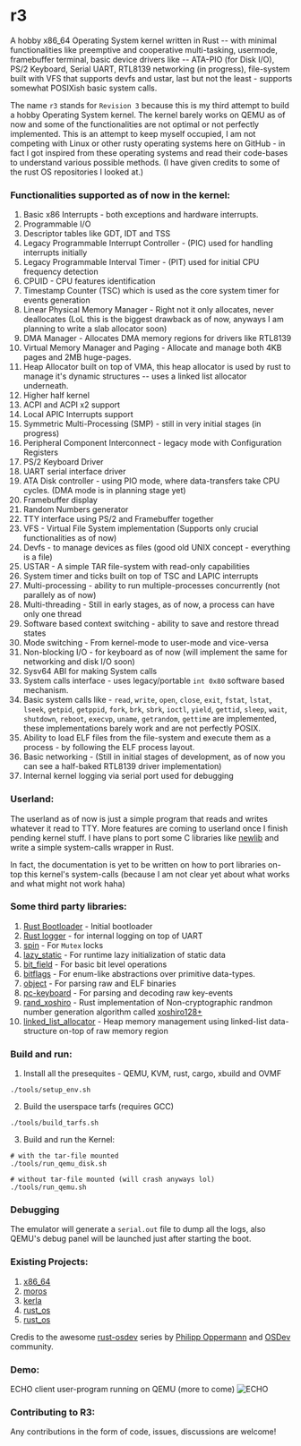 # r3
A hobby x86_64 Operating System kernel written in Rust -- with minimal functionalities like preemptive and cooperative multi-tasking, usermode, framebuffer terminal, basic device drivers like -- ATA-PIO (for Disk I/O), PS/2 Keyboard, Serial UART, RTL8139 networking (in progress), file-system built with VFS that supports devfs and ustar, last but not the least - supports somewhat POSIXish basic system calls. 

The name `r3` stands for `Revision 3` because this is my third attempt to build a hobby Operating System kernel. The kernel barely works on QEMU as of now and some of the functionalities are not optimal or not perfectly implemented. This is an attempt to keep myself occupied, I am not competing with Linux or other rusty operating systems here on GitHub - in fact I got inspired from these operating systems and read their code-bases to understand various possible methods. (I have given credits to some of the rust OS repositories I looked at.)

### Functionalities supported as of now in the kernel:
1. Basic x86 Interrupts - both exceptions and hardware interrupts.
2. Programmable I/O
3. Descriptor tables like GDT, IDT and TSS
4. Legacy Programmable Interrupt Controller - (PIC) used for handling interrupts initially
5. Legacy Programmable Interval Timer - (PIT) used for initial CPU frequency detection
6. CPUID - CPU features identification
7. Timestamp Counter (TSC) which is used as the core system timer for events generation
8. Linear Physical Memory Manager - Right not it only allocates, never deallocates (LoL this is the biggest drawback as of now, anyways I am planning to write a slab allocator soon)
9. DMA Manager - Allocates DMA memory regions for drivers like RTL8139
10. Virtual Memory Manager and Paging - Allocate and manage both 4KB pages and 2MB huge-pages.
11. Heap Allocator built on top of VMA, this heap allocator is used by rust to manage it's dynamic structures -- uses a linked list allocator underneath.
12. Higher half kernel
13. ACPI and ACPI x2 support
14. Local APIC Interrupts support
15. Symmetric Multi-Processing (SMP) - still in very initial stages (in progress)
16. Peripheral Component Interconnect - legacy mode with Configuration Registers
17. PS/2 Keyboard Driver
18. UART serial interface driver
19. ATA Disk controller - using PIO mode, where data-transfers take CPU cycles. (DMA mode is in planning stage yet)
20. Framebuffer display
21. Random Numbers generator
22. TTY interface using PS/2 and Framebuffer together
23. VFS - Virtual File System implementation (Supports only crucial functionalities as of now)
24. Devfs - to manage devices as files (good old UNIX concept - everything is a file)
25. USTAR - A simple TAR file-system with read-only capabilities
26. System timer and ticks built on top of TSC and LAPIC interrupts
27. Multi-processing - ability to run multiple-processes concurrently (not parallely as of now)
28. Multi-threading - Still in early stages, as of now, a process can have only one thread
29. Software based context switching - ability to save and restore thread states
30. Mode switching - From kernel-mode to user-mode and vice-versa
31. Non-blocking I/O - for keyboard as of now (will implement the same for networking and disk I/O soon)
32. Sysv64 ABI for making System calls
33. System calls interface - uses legacy/portable `int 0x80` software based mechanism. 
34. Basic system calls like - `read`, `write`, `open`, `close`, `exit`, `fstat`, `lstat`, `lseek`, `getpid`, `getppid`, `fork`, `brk`, `sbrk`, `ioctl`, `yield`, `gettid`, `sleep`, `wait`, `shutdown`, `reboot`, `execvp`, `uname`, `getrandom`, `gettime` are implemented, these implementations barely work and are not perfectly POSIX. 
35.  Ability to load ELF files from the file-system and execute them as a process - by following the ELF process layout.
36. Basic networking - (Still in initial stages of development, as of now you can see a half-baked RTL8139 driver implementation)
36. Internal kernel logging via serial port used for debugging

### Userland:
The userland as of now is just a simple program that reads and writes whatever it read to TTY. 
More features are coming to userland once I finish pending kernel stuff. I have plans to port some C libraries like [newlib](https://sourceware.org/newlib/) and write a simple system-calls wrapper in Rust.

In fact, the documentation is yet to be written on how to port libraries on-top this kernel's system-calls (because I am not clear yet about what works and what might not work haha)

### Some third party libraries:
1. [Rust Bootloader](https://github.com/rust-osdev/bootloader) - Initial bootloader
2. [Rust logger](https://github.com/rust-lang/log) - for internal logging on top of UART
3. [spin](https://github.com/mvdnes/spin-rs) - For `Mutex` locks
4. [lazy_static](https://github.com/rust-lang-nursery/lazy-static.rs) - For runtime lazy initialization of static data
5. [bit_field](https://github.com/phil-opp/rust-bit-field) - For basic bit level operations
6. [bitflags](https://github.com/bitflags/bitflags) - For enum-like abstractions over primitive data-types.
7. [object](https://github.com/gimli-rs/object) - For parsing raw and ELF binaries
8. [pc-keyboard](https://github.com/rust-embedded-community/pc-keyboard) - For parsing and decoding raw key-events
9. [rand_xoshiro](https://github.com/rust-random/rngs/tree/master/rand_xoshiro) - Rust implementation of Non-cryptographic randmon number generation algorithm called [xoshiro128+](https://en.wikipedia.org/wiki/Xoroshiro128%2B)
10. [linked_list_allocator](https://github.com/phil-opp/linked-list-allocator) - Heap memory management using linked-list data-structure on-top of raw memory region

### Build and run:
1. Install all the presequites - QEMU, KVM, rust, cargo, xbuild and OVMF
```
./tools/setup_env.sh
```
2. Build the userspace tarfs (requires GCC)
```
./tools/build_tarfs.sh
```
3. Build and run the Kernel:
```
# with the tar-file mounted
./tools/run_qemu_disk.sh

# without tar-file mounted (will crash anyways lol)
./tools/run_qemu.sh
```

### Debugging
The emulator will generate a `serial.out` file to dump all the logs, also QEMU's debug panel will be launched just after starting the boot.

### Existing Projects:
1. [x86_64](https://github.com/rust-osdev/x86_64)
2. [moros](https://github.com/vinc/moros)
3. [kerla](https://github.com/nuta/kerla)
4. [rust_os](https://github.com/Dentosal/rust_os)
5. [rust_os](https://github.com/thepowersgang/rust_os)

Credis to the awesome [rust-osdev](https://os.phil-opp.com/) series by  [Philipp Oppermann](https://github.com/phil-opp) and [OSDev](https://wiki.osdev.org/Expanded_Main_Page) community.

### Demo:
ECHO client user-program running on QEMU (more to come)
![ECHO](https://i.ibb.co/mTy2cDf/sc.png)

### Contributing to R3:
Any contributions in the form of code, issues, discussions are welcome!